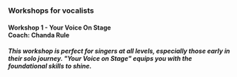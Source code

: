 ### Workshops for vocalists
#### Workshop 1 - Your Voice On Stage<br>Coach: Chanda Rule
##### This workshop is perfect for singers at all levels, especially those early in their solo journey. "Your Voice on Stage" equips you with the foundational skills to shine.
